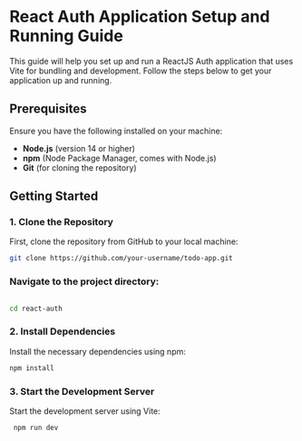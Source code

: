# React Auth Application Setup and Running Guide

This guide will help you set up and run a ReactJS Auth application that uses Vite for bundling and development. Follow the steps below to get your application up and running.

## Prerequisites

Ensure you have the following installed on your machine:

- **Node.js** (version 14 or higher)
- **npm** (Node Package Manager, comes with Node.js)
- **Git** (for cloning the repository)

## Getting Started

### 1. Clone the Repository

First, clone the repository from GitHub to your local machine:

```bash
git clone https://github.com/your-username/todo-app.git
```
### Navigate to the project directory:

```bash

cd react-auth
```
### 2. Install Dependencies
Install the necessary dependencies using npm:

```bash
npm install
```

### 3. Start the Development Server
Start the development server using Vite:

```bash
 npm run dev
```